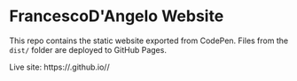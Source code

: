 # FrancescoD'Angelo Website

This repo contains the static website exported from CodePen.
Files from the `dist/` folder are deployed to GitHub Pages.

Live site: https://<FrankieDTech>.github.io/<rabout-me>/
